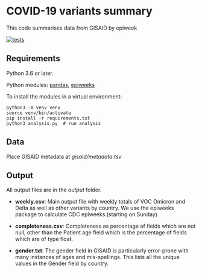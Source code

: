 # COVID-19 variants summary

This code summarises data from GISAID by epiweek

[![tests](https://github.com/globaldothealth/covid19-variants-summary/actions/workflows/tests.yml/badge.svg)](https://github.com/globaldothealth/covid19-variants-summary/actions/workflows/tests.yml)

## Requirements

Python 3.6 or later.

Python modules: [pandas](https://pandas.pydata.org),
[epiweeks](https://epiweeks.readthedocs.io)

To install the modules in a virtual environment:

    python3 -m venv venv
    source venv/bin/activate
    pip install -r requirements.txt
    python3 analysis.py  # run analysis


## Data

Place GISAID metadata at *gisaid/metadata.tsv*

## Output

All output files are in the *output* folder.

* **weekly.csv**: Main output file with weekly totals of VOC Omicron and
  Delta as well as other variants by country. We use the epiweeks
  package to calculate CDC epiweeks (starting on Sunday).

* **completeness.csv**: Completeness as percentage of fields which are
  not null, other than the Patient age field which is the percentage of
  fields which are of type float.

* **gender.txt**: The gender field in GISAID is particularly error-prone
  with many instances of ages and mis-spellings. This lists all the
  unique values in the Gender field by country.
